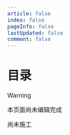 ```yaml
---
article: false
index: false
pageInfo: false
lastUpdated: false
comment: false
---
```

# 目录

> [!warning]
> 本页面尚未编辑完成

尚未施工